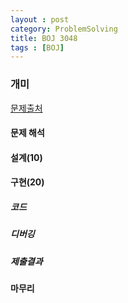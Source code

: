 ```yaml
---
layout : post
category: ProblemSolving
title: BOJ 3048
tags : [BOJ]
---
```

### 개미

[문제출처](https://www.acmicpc.net/problem/1360)

#### 문제 해석
  

#### 설계(10)

#### 구현(20)

##### 코드

##### 디버깅


##### 제출결과



#### 마무리
